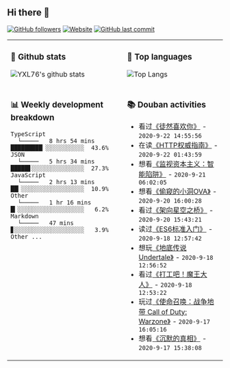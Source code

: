 ## Hi there 👋

[![GitHub followers](https://img.shields.io/github/followers/YXL76?style=for-the-badge&color=blue)](https://github.com/YXL76?tab=followers)
[![Website](https://img.shields.io/website?style=for-the-badge&up_message=Blog&url=https%3A%2F%2Fyxl76.net%2F&color=brightgreen)](https://yxl76.net)
[![GitHub last commit](https://img.shields.io/github/last-commit/YXL76/YXL76?label=update&style=for-the-badge&color=orange)](https://github.com/YXL76/YXL76)

<table>
<tr>
<td valign="top" width="54%">

### 🔭 Github stats

![YXL76's github stats](https://github-readme-stats.yxl76.vercel.app/api?username=YXL76&count_private=true&show_icons=true&theme=tokyonight)

</td>

<td valign="top" width="46%">

### 🌱 Top languages

![Top Langs](https://github-readme-stats.yxl76.vercel.app/api/top-langs/?username=YXL76&layout=compact&theme=tokyonight)

</td>
</tr>
<tr>
<td valign="top" width="54%">

### 📊 Weekly development breakdown

```text
TypeScript
  └─────   8 hrs 54 mins  █████████▏░░░░░░░░░░░  43.6%
JSON
  └─────   5 hrs 34 mins  █████▋░░░░░░░░░░░░░░░  27.3%
JavaScript
  └─────   2 hrs 13 mins  ██▎░░░░░░░░░░░░░░░░░░  10.9%
Other
  └─────   1 hr 16 mins   █▎░░░░░░░░░░░░░░░░░░░   6.2%
Markdown
  └─────   47 mins        ▊░░░░░░░░░░░░░░░░░░░░   3.9%
Other ...
```

</td>
<td valign="top" width="46%">

### 📚 Douban activities

- 看过[《徒然喜欢你》](http://movie.douban.com/subject/26974053/) - `2020-9-22 14:55:56`
- 在读[《HTTP权威指南》](https://book.douban.com/subject/10746113/) - `2020-9-22 01:43:59`
- 想看[《监视资本主义：智能陷阱》](http://movie.douban.com/subject/34960008/) - `2020-9-21 06:02:05`
- 想看[《偷窥的小洞OVA》](http://movie.douban.com/subject/19966581/) - `2020-9-20 16:00:28`
- 看过[《架向星空之桥》](http://movie.douban.com/subject/5423399/) - `2020-9-20 15:43:21`
- 读过[《ES6标准入门》](https://book.douban.com/subject/27127030/) - `2020-9-18 12:57:42`
- 想玩[《地底传说 Undertale》](http://www.douban.com/game/26630738/) - `2020-9-18 12:56:52`
- 看过[《打工吧！魔王大人》](http://movie.douban.com/subject/19975083/) - `2020-9-18 12:53:22`
- 玩过[《使命召唤：战争地带 Call of Duty: Warzone》](http://www.douban.com/game/34995735/) - `2020-9-17 16:05:16`
- 想看[《沉默的真相》](http://movie.douban.com/subject/33447642/) - `2020-9-17 15:38:08`

</td>
</tr>
</table>

<!--
**YXL76/YXL76** is a ✨ _special_ ✨ repository because its `README.md` (this file) appears on your GitHub profile.

Here are some ideas to get you started:

- 🔭 I’m currently working on ...
- 🌱 I’m currently learning ...
- 👯 I’m looking to collaborate on ...
- 🤔 I’m looking for help with ...
- 💬 Ask me about ...
- 📫 How to reach me: ...
- 😄 Pronouns: ...
- ⚡ Fun fact: ...
-->
